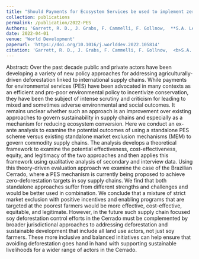 ```yaml
---
title: "Should Payments for Ecosystem Services be used to implement zero-deforestation supply chain policies? The case of soy in the Brazilian Cerrado"
collection: publications
permalink: /publication/2022-PES
Authors: 'Garrett, R. D., J. Grabs, F. Cammelli, F. Gollnow,  **S.A. Levy**'
date: 2022-04-01
venue: 'World Development'
paperurl: 'https://doi.org/10.1016/j.worlddev.2022.105814'
citation: 'Garrett, R. D., J. Grabs, F. Cammelli, F. Gollnow,  <b>S.A. Levy<b> (2022). &quot;Should Payments for Ecosystem Services be used to implement zero-deforestation supply chain policies? The case of soy in the Brazilian Cerrado.&quot; <i>World Development</i>. 152.'
---
```

Abstract: Over the past decade public and private actors have been developing a variety of new policy approaches for addressing agriculturally-driven deforestation linked to international supply chains. While payments for environmental services (PES) have been advocated in many contexts as an efficient and pro-poor environmental policy to incentivize conservation, they have been the subject of intense scrutiny and criticism for leading to mixed and sometimes adverse environmental and social outcomes. It remains unclear whether such an approach is an improvement over existing approaches to govern sustainability in supply chains and especially as a mechanism for reducing ecosystem conversion. Here we conduct an ex-ante analysis to examine the potential outcomes of using a standalone PES scheme versus existing standalone market exclusion mechanisms (MEM) to govern commodity supply chains. The analysis develops a theoretical framework to examine the potential effectiveness, cost-effectiveness, equity, and legitimacy of the two approaches and then applies this framework using qualitative analysis of secondary and interview data. Using this theory-driven evaluation approach we examine the case of the Brazilian Cerrado, where a PES mechanism is currently being proposed to achieve zero-deforestation targets in soy supply chains. We find that both standalone approaches suffer from different strengths and challenges and would be better used in combination. We conclude that a mixture of strict market exclusion with positive incentives and enabling programs that are targeted at the poorest farmers would be more effective, cost-effective, equitable, and legitimate. However, in the future such supply chain focused soy deforestation control efforts in the Cerrado must be complemented by broader jurisdictional approaches to addressing deforestation and sustainable development that include all land use actors, not just soy farmers. These more inclusive and balanced initiatives can help ensure that avoiding deforestation goes hand in hand with supporting sustainable livelihoods for a wider range of actors in the Cerrado.
